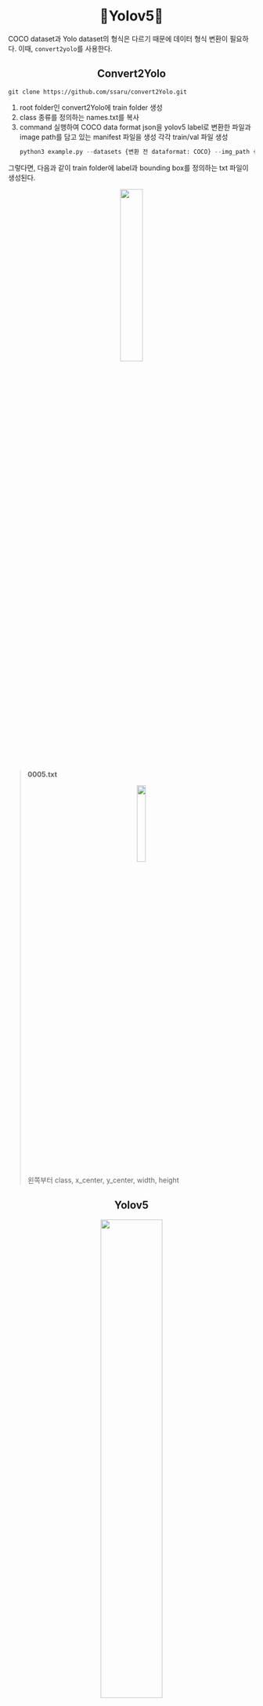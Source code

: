 <div align=center>
  <h1> 🚀Yolov5🚀 </h1>
</div>

COCO dataset과 Yolo dataset의 형식은 다르기 때문에 데이터 형식 변환이 필요하다. 이때, `convert2yolo`를 사용한다.

<div align=center>
  <h2>Convert2Yolo</h2>
</div>

```
git clone https://github.com/ssaru/convert2Yolo.git
```

1. root folder인 convert2Yolo에 train folder 생성
2. class 종류를 정의하는 names.txt를 복사
3. command 실행하여 COCO data format json을 yolov5 label로 변환한 파일과 image path를 담고 있는 manifest 파일을 생성 각각 train/val 파일 생성
    ```python
    python3 example.py --datasets {변환 전 dataformat: COCO} --img_path {변환할 이미지 경로} --label {json file 경로} --convert_output_path ./ --img_type ".jpg" --manifest_path ./ --cls_list_file {names.txt 경로}
    ```
그렇다면, 다음과 같이 train folder에 label과 bounding box를 정의하는 txt 파일이 생성된다.

<p align="center"><img src="https://user-images.githubusercontent.com/57162812/159856733-6579e32e-251d-43cb-93d1-37e8836e3e43.png" width = "30%"></p>

> **0005.txt**
> 
> <p align="center"><img src="https://user-images.githubusercontent.com/57162812/159856887-9bf95617-514f-443c-a17a-53fc66967deb.png" width="20%"></p>
> 왼쪽부터 class, x_center, y_center, width, height

<div align=center>
  <h2>Yolov5</h2>
</div>

<p align="center"><img src="https://github.com/ultralytics/yolov5/releases/download/v1.0/splash.jpg" width="50%"></p>

```python 
git clone https://github.com/open-mmlab/mmdetection.git
```

1. convert2yolo로 생성된 txt file을 image가 있는 folder로 변경해준다.
2. train/val 이미지의 경로들을 작성한 txt file을 만들어 준다.
    > **train_1.txt**
    > <p align="center"><img src="https://user-images.githubusercontent.com/57162812/162350254-d718a41a-7113-48a2-bdc9-28d9ac3088a3.png" width="50%"></p>
3. yolov5/data에 custom_data.yaml을 생성해준다. (data 경로 설정 및 class_num 설정)
    ```yaml
    # cutom_data.yaml
    train: {train_1.txt 파일 경로}
    val: {val_1.txt 파일 경로}
    nc: 10
    names: ['General trash', 'Paper', 'Paper pack', 'Metal', 'Glass', 'Plastic', 'Styrofoam', 'Plastic bag', 'Battery', Clothing]
    ```
    
4. yolov5 folder로 directory를 설정 후, train.py를 실행시킨다.
      ```python
       python train.py --data ./data/custom_data.yaml --cfg ./models/yolov5x.yaml --weight yolov5x.pt --batch 16 --workers 4 --epochs 100 --name yolov5x_100
       ```
       - data : custom_data 경로
       - cfg : 사용할 모델 : yolov5/models에서 확인 가능
       - weight : 사용할 모델의 pretained weight
       - best.pt : best mAP 기준, latest.pt : 마지막 model 
5. 생성된 pt file을 사용해 inference를 진행한다.
    ```python
    python detect.py --source /opt/ml/detection/dataset/test --save-txt --save-conf --con-thres {값} --weights {model 저장 경로} --augment
    ```
    
    - source : test image가 들어있는 folder의 경로
    - save-txt : bbox 좌표 저장
    - save-conf : confidence score 저장
    - con-thres : confidence threshold 지정
    - iou-thres : iou threshold 지정
    - weights : inference 실행할 model의 weight 경로 : pt 파일 : 여러개 작성시 ensemble 
    - augment : tta 
